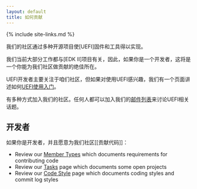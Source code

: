 ```yaml
---
layout: default
title: 如何贡献
---
```

{% include site-links.md %}

我们的社区通过多种开源项目使[UEFI]固件和工具得以实现。

我们当前大部分工作都与[EDK II]项目有关，因此，如果你是一个开发者，这将是一个你能为我们社区做贡献的绝佳所在。

UEFI开发者主要关注于咱们社区，但如果对使用UEFI感兴趣，我们有一个页面讲述如何[UEFI使用入门]({{wiki}}/start-using-UEFI)。

有多种方式加入我们的社区。任何人都可以加入我们的[邮件列表]({{wiki}}/Mailing%20Lists)来讨论UEFI相关话题。

## 开发者

如果你是开发者，并且愿意为我们社区[[贡献代码]]：

* Review our [Member Types]({{wiki}}/Member%20Types) which documents
  requirements for contributing code
* Review our [Tasks]({{wiki}}/Tasks) page which documents some open
  projects
* Review our [Code Style]({{wiki}}/Code%20Style) page which documents
  coding styles and commit log styles
